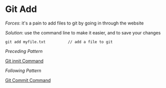 # Git Add

*Forces*: it's a pain to add files to git by going in through the website

*Solution*: use the command line to make it easier, and to save your changes

```
git add myfile.txt          // add a file to git
```

*Preceding Pattern*

[Git innit Command](/GitInnitCommand.md)

*Following Pattern*

[Git Commit Command](/GitCommitCommand.md)